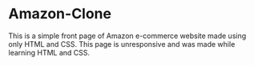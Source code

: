 # Amazon-Clone
This is a simple front page of Amazon e-commerce website made using only HTML and CSS.
This page is unresponsive and was made while learning HTML and CSS.
